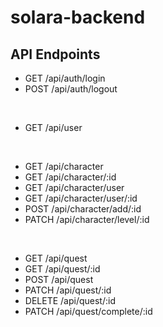 # solara-backend

## API Endpoints
- GET /api/auth/login
- POST /api/auth/logout  
<br>

- GET /api/user  
<br> 

- GET /api/character
- GET /api/character/:id
- GET /api/character/user
- GET /api/character/user/:id
- POST /api/character/add/:id
- PATCH /api/character/level/:id  
<br> 

- GET /api/quest
- GET /api/quest/:id
- POST /api/quest
- PATCH /api/quest/:id
- DELETE /api/quest/:id
- PATCH /api/quest/complete/:id
